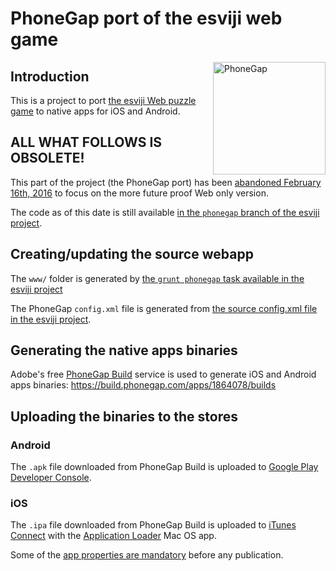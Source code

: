 # PhoneGap port of the esviji web game

<img src="https://upload.wikimedia.org/wikipedia/fr/7/74/Logo_phonegap.png" alt="PhoneGap" width="180" align="right" />

## Introduction

This is a project to port [the esviji Web puzzle game](http://esviji.com) to native apps for iOS and Android.

## ALL WHAT FOLLOWS IS OBSOLETE!

This part of the project (the PhoneGap port) has been [abandoned February 16th, 2016](https://twitter.com/esviji/status/699565462519042051) to focus on the more future proof Web only version.

The code as of this date is still available [in the `phonegap` branch of the esviji project](https://github.com/esviji/esviji/tree/phonegap).

## Creating/updating the source webapp

The `www/` folder is generated by [the `grunt phonegap` task available in the esviji project](https://github.com/esviji/esviji/blob/master/Gruntfile.js)

The PhoneGap `config.xml` file is generated from [the source config.xml file in the esviji project](https://github.com/esviji/esviji/blob/master/src/config.xml).

## Generating the native apps binaries

Adobe's free [PhoneGap Build](https://build.phonegap.com/apps/) service is used to generate iOS and Android apps binaries:
https://build.phonegap.com/apps/1864078/builds

## Uploading the binaries to the stores

### Android

The `.apk` file downloaded from PhoneGap Build is uploaded to [Google Play Developer Console](https://play.google.com/apps/publish/).

### iOS

The `.ipa` file downloaded from PhoneGap Build is uploaded to [iTunes Connect](https://itunesconnect.apple.com/) with the [Application Loader](https://itunesconnect.apple.com/docs/UsingApplicationLoader.pdf) Mac OS app.

Some of the [app properties are mandatory](https://developer.apple.com/library/ios/documentation/LanguagesUtilities/Conceptual/iTunesConnect_Guide/Appendices/Properties.html#//apple_ref/doc/uid/TP40011225-CH26-SW2) before any publication.
